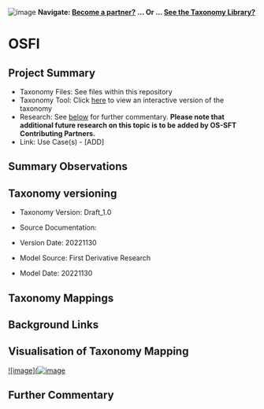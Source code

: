 ![image](https://user-images.githubusercontent.com/112073913/188821900-0c411acf-fbdd-4163-adc9-3ba4e2be78df.png)
**Navigate: [Become a partner?](https://github.com/OS-SFT/06-COLLABORATORS-PARTNERS)**
**... Or ... [See the Taxonomy Library?](https://github.com/orgs/OS-SFT/projects/2)**

# OSFI

## Project Summary
- Taxonomy Files: See files within this repository
- Taxonomy Tool: Click [here](https://os-sft.solidatus.com/viewer/share/CDOgDw1Gnaqm4NdqTpyF9cDLasMa46Zc) to view an interactive version of the taxonomy
- Research: See [below](https://github.com/OS-SFT/Taxonomy-Mappings-Library/tree/main/Single%20Taxonomies/GRI#further-commentary) for further commentary. **Please note that additional future research on this topic is to be added by OS-SFT Contributing Partners.**
- Link: Use Case(s) - [ADD]

## Summary Observations


## Taxonomy versioning

- Taxonomy Version: Draft_1.0
- Source Documentation:
  
- Version Date: 20221130
- Model Source: First Derivative Research
- Model Date: 20221130

## Taxonomy Mappings

## Background Links


## Visualisation of Taxonomy Mapping
[![image](![image](https://user-images.githubusercontent.com/112077283/204783041-da37fe44-37bc-442b-b5fa-1d6a974ea188.png
 "Click to open interactive Taxonomy Tool")](https://os-sft.solidatus.com/viewer/share/CDOgDw1Gnaqm4NdqTpyF9cDLasMa46Zc)

## Further Commentary





